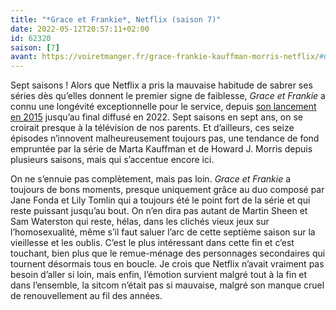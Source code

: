 ```yaml
---
title: "*Grace et Frankie*, Netflix (saison 7)"
date: 2022-05-12T20:57:11+02:00
id: 62320 
saison: [7]
avant: https://voiretmanger.fr/grace-frankie-kauffman-morris-netflix/#6
---
```


Sept saisons ! Alors que Netflix a pris la mauvaise habitude de sabrer ses séries dès qu’elles donnent le premier signe de faiblesse, *Grace et Frankie* a connu une longévité exceptionnelle pour le service, depuis [son lancement en 2015](https://voiretmanger.fr/grace-frankie-kauffman-morris-netflix/) jusqu’au final diffusé en 2022. Sept saisons en sept ans, on se croirait presque à la télévision de nos parents. Et d’ailleurs, ces seize épisodes n’innovent malheureusement toujours pas, une tendance de fond empruntée par la série de Marta Kauffman et de Howard J. Morris depuis plusieurs saisons, mais qui s’accentue encore ici.

On ne s’ennuie pas complètement, mais pas loin. *Grace et Frankie* a toujours de bons moments, presque uniquement grâce au duo composé par Jane Fonda et Lily Tomlin qui a toujours été le point fort de la série et qui reste puissant jusqu’au bout. On n’en dira pas autant de Martin Sheen et Sam Waterston qui reste, hélas, dans les clichés vieux jeux sur l’homosexualité, même s’il faut saluer l’arc de cette septième saison sur la vieillesse et les oublis. C’est le plus intéressant dans cette fin et c’est touchant, bien plus que le remue-ménage des personnages secondaires qui tournent désormais tous en boucle. Je crois que Netflix n’avait vraiment pas besoin d’aller si loin, mais enfin, l’émotion survient malgré tout à la fin et dans l’ensemble, la sitcom n’était pas si mauvaise, malgré son manque cruel de renouvellement au fil des années.